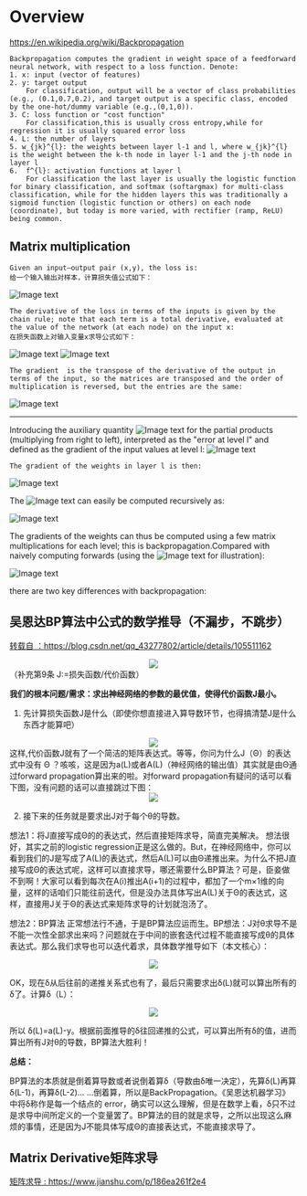 # Overview
https://en.wikipedia.org/wiki/Backpropagation
```
Backpropagation computes the gradient in weight space of a feedforward neural network, with respect to a loss function. Denote:
1. x: input (vector of features)
2. y: target output
    For classification, output will be a vector of class probabilities (e.g., (0.1,0.7,0.2), and target output is a specific class, encoded by the one-hot/dummy variable (e.g.,(0,1,0)).
3. C: loss function or "cost function"
    For classification,this is usually cross entropy,while for regression it is usually squared error loss
4. L: the number of layers
5. w_{jk}^{l}: the weights between layer l-1 and l, where w_{jk}^{l} is the weight between the k-th node in layer l-1 and the j-th node in layer l
6.  f^{l}: activation functions at layer l
    For classification the last layer is usually the logistic function for binary classification, and softmax (softargmax) for multi-class classification, while for the hidden layers this was traditionally a sigmoid function (logistic function or others) on each node (coordinate), but today is more varied, with rectifier (ramp, ReLU) being common.
```

## Matrix multiplication
```
Given an input–output pair (x,y), the loss is:
给一个输入输出对样本，计算损失值公式如下：
```
![Image text](images/forward_loss.svg)
```
The derivative of the loss in terms of the inputs is given by the chain rule; note that each term is a total derivative, evaluated at the value of the network (at each node) on the input x:
在损失函数上对输入变量x求导公式如下：
```
![Image text](images/derivative.svg)
![Image text](images/derivative_1.svg)

```
The gradient  is the transpose of the derivative of the output in terms of the input, so the matrices are transposed and the order of multiplication is reversed, but the entries are the same:
```
![Image text](images/gradient.svg)


---
Introducing the auxiliary quantity ![Image text](images/auxiliary_quantity.svg) for the partial products (multiplying from right to left), interpreted as the "error at level l" and defined as the gradient of the input values at level l:
![Image text](images/auxiliary_quantity_1.svg)

```
The gradient of the weights in layer l is then:
```
![Image text](images/gradient_w.svg)

The ![Image text](images/auxiliary_quantity.svg) can easily be computed recursively as:

![Image text](images/delta_l1.svg)

The gradients of the weights can thus be computed using a few matrix multiplications for each level; this is backpropagation.Compared with naively computing forwards (using the ![Image text](images/auxiliary_quantity.svg) for illustration):

![Image text](images/delta_all.svg)

there are two key differences with backpropagation:


## 吴恩达BP算法中公式的数学推导（不漏步，不跳步）
[转载自 ：](https://blog.csdn.net/qq_43277802/article/details/105511162)https://blog.csdn.net/qq_43277802/article/details/105511162

<div align=center>
<img src="images/fuhao_enda.jpg">
</div>
（补充第9条 J:=损失函数/代价函数）

**我们的根本问题/需求：求出神经网络的参数的最优值，使得代价函数J最小。**
1. 先计算损失函数J是什么（即使你想直接进入算导数环节，也得搞清楚J是什么东西才能算吧）
<div align=center>
<img src="images/ENDA_j.png">
</div>
这样,代价函数J就有了一个简洁的矩阵表达式。等等，你问为什么J（Θ）的表达式中没有 Θ ？咳咳，这是因为a(L)或者A(L)（神经网络的输出值）其实就是由Θ通过forward propagation算出来的啦。对forward propagation有疑问的话可以看下图，没有问题的话可以直接跳过下图：
<div align=center>
<img src="images/ENDA_j_1.png">
</div>


2. 接下来的任务就是要求出J对于每个θ的导数。

想法1：将J直接写成Θ的的表达式，然后直接矩阵求导，简直完美解决。
想法很好，其实之前的logistic regression正是这么做的。But，在神经网络中，你可以看到我们的J是写成了A(L)的表达式，然后A(L)可以由Θ递推出来。为什么不把J直接写成Θ的表达式呢，这样可以直接求导，哪还需要什么BP算法？可是，臣妾做不到啊！大家可以看到每次在A(i)推出A(i+1)的过程中，都加了一个m×1维的向量，这样的话咱们只能往前迭代，但是没办法具体写出A(L)关于Θ的表达式，这样，直接用J关于Θ的表达式来矩阵求导的计划就泡汤了。

想法2：BP算法
正常想法行不通，于是BP算法应运而生。BP想法：J对θ求导不是不能一次性全部求出来吗？问题就在于中间的嵌套迭代过程不能直接写成θ的具体表达式。那么我们求导也可以迭代着求，具体数学推导如下（本文核心）：
<div align=center>
<img src="images/bp_kernel.jpeg">
</div>

OK，现在δ从后往前的递推关系式也有了，最后只需要求出δ(L)就可以算出所有的δ了。计算δ（L）：
<div align=center>
<img src="images/bp_kernel_1.jpeg">
</div>

所以 δ(L)=a(L)-y。根据前面推导的δ往回递推的公式，可以算出所有δ的值，进而算出所有J对θ的导数，BP算法大胜利！

**总结：**

BP算法的本质就是倒着算导数或者说倒着算δ（导数由δ唯一决定），先算δ(L)再算δ(L-1)，再算δ(L-2)… …倒着算，所以是BackPropagation。《吴恩达机器学习》中将δ称作是每一个结点的 error，确实可以这么理解，但是在数学上看，δ只不过是求导中间所定义的一个变量罢了。BP算法的目的就是求导，之所以出现这么麻烦的事情，还是因为J不能具体写成Θ的直接表达式，不能直接求导了。
## Matrix Derivative矩阵求导
[矩阵求导 : ](https://www.jianshu.com/p/186ea261f2e4) https://www.jianshu.com/p/186ea261f2e4
